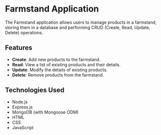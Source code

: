 # Farmstand Application

The Farmstand application allows users to manage products in a farmstand, storing them in a database and performing CRUD (Create, Read, Update, Delete) operations.

## Features

- **Create**: Add new products to the farmstand.
- **Read**: View a list of existing products and their details.
- **Update**: Modify the details of existing products.
- **Delete**: Remove products from the farmstand.

## Technologies Used

- Node.js
- Express.js
- MongoDB (with Mongoose ODM)
- HTML
- CSS
- JavaScript

